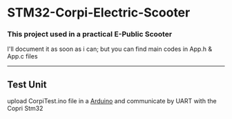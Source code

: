 # STM32-Corpi-Electric-Scooter

<h3>This project used in a practical E-Public Scooter</h3>

I'll document it as soon as i can; but you can find main codes in App.h & App.c files

<hr />
<h2>Test Unit</h2>
upload CorpiTest.ino file in a 
<a href="https://www.arduino.cc/">Arduino</a>
 and communicate by UART with the Copri Stm32
